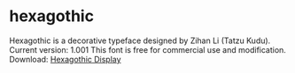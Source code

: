 # hexagothic
Hexagothic is a decorative typeface designed by Zihan Li (Tatzu Kudu). Current version: 1.001 This font is free for commercial use and modification. Download: [Hexagothic Display](https://github.com/TatzuKudu/hexagothic/blob/f4543f68e17d13c65f7944f534bd2825bfbf382a/Hexagothic%20Display.zip)
